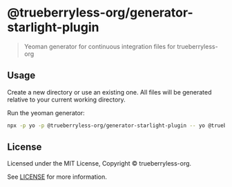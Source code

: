 # @trueberryless-org/generator-starlight-plugin

> Yeoman generator for continuous integration files for trueberryless-org

## Usage

Create a new directory or use an existing one. All files will be generated relative to your current working directory.

Run the yeoman generator:

```bash
npx -p yo -p @trueberryless-org/generator-starlight-plugin -- yo @trueberryless-org/ci
```

## License

Licensed under the MIT License, Copyright © trueberryless-org.

See [LICENSE](/LICENSE) for more information.
